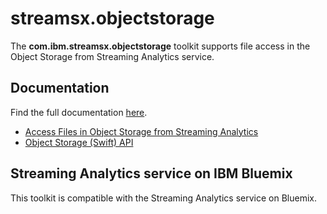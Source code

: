 # streamsx.objectstorage

The **com.ibm.streamsx.objectstorage** toolkit supports file access in the Object Storage from Streaming Analytics service.

## Documentation

Find the full documentation [here](https://ibmstreams.github.io/streamsx.objectstorage/).

* [Access Files in Object Storage from Streaming Analytics](https://www.ibm.com/blogs/bluemix/2016/02/leverage-object-storage-for-streaming-analytics/)
* [Object Storage (Swift) API](https://developer.openstack.org/api-ref/object-storage/index.html)

## Streaming Analytics service on IBM Bluemix

This toolkit is compatible with the Streaming Analytics service on Bluemix.



